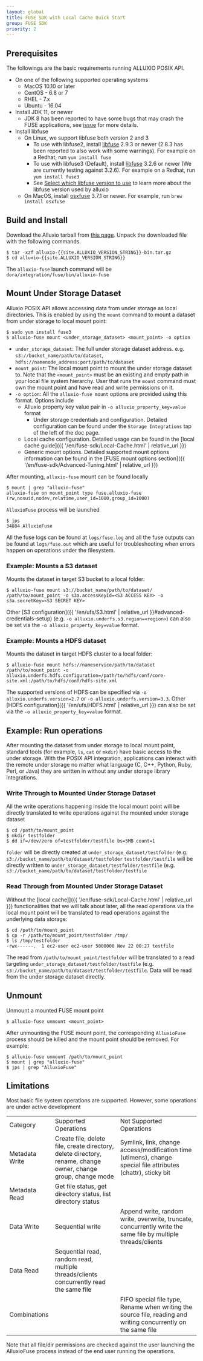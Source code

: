 ```yaml
---
layout: global
title: FUSE SDK with Local Cache Quick Start
group: FUSE SDK
priority: 2
---
```



## Prerequisites

The followings are the basic requirements running ALLUXIO POSIX API.

- On one of the following supported operating systems
    * MacOS 10.10 or later
    * CentOS - 6.8 or 7
    * RHEL - 7.x
    * Ubuntu - 16.04
- Install JDK 11, or newer
    - JDK 8 has been reported to have some bugs that may crash the FUSE applications, see [issue](https://github.com/Alluxio/alluxio/issues/15015) for more details.
- Install libfuse
    - On Linux, we support libfuse both version 2 and 3
        - To use with libfuse2, install [libfuse](https://github.com/libfuse/libfuse) 2.9.3 or newer (2.8.3 has been reported to also work with some warnings). For example on a Redhat, run `yum install fuse`
        - To use with libfuse3 (Default), install [libfuse](https://github.com/libfuse/libfuse) 3.2.6 or newer (We are currently testing against 3.2.6). For example on a Redhat, run `yum install fuse3`
        - See [Select which libfuse version to use](#select-libfuse-version) to learn more about the libfuse version used by alluxio
    - On MacOS, install [osxfuse](https://osxfuse.github.io/) 3.7.1 or newer. For example, run `brew install osxfuse`

## Build and Install

Download the Alluxio tarball from [this page](https://downloads.alluxio.io/downloads/files/).
Unpack the downloaded file with the following commands.

```console
$ tar -xzf alluxio-{{site.ALLUXIO_VERSION_STRING}}-bin.tar.gz
$ cd alluxio-{{site.ALLUXIO_VERSION_STRING}}
```

The `alluxio-fuse` launch command will be `dora/integration/fuse/bin/alluxio-fuse`

## Mount Under Storage Dataset

Alluxio POSIX API allows accessing data from under storage as local directories.
This is enabled by using the `mount` command to mount a dataset from under storage to local mount point:
```console
$ sudo yum install fuse3
$ alluxio-fuse mount <under_storage_dataset> <mount_point> -o option
```
- `under_storage_dataset`: The full under storage dataset address. e.g. `s3://bucket_name/path/to/dataset`, `hdfs://namenode_address:port/path/to/dataset`
- `mount_point`: The local mount point to mount the under storage dataset to.
  Note that the `<mount_point>` must be an existing and empty path in your local file system hierarchy.
  User that runs the `mount` command must own the mount point and have read and write permissions on it.
- `-o option`: All the `alluxio-fuse mount` options are provided using this format. Options include
    - Alluxio property key value pair in `-o alluxio_property_key=value` format
        - Under storage credentials and configuration. Detailed configuration can be found under the `Storage Integrations` tap of the left of the doc page.
    - Local cache configuration. Detailed usage can be found in the [local cache guide]({{ '/en/fuse-sdk/Local-Cache.html' | relative_url }})
    - Generic mount options. Detailed supported mount options information can be found in the [FUSE mount options section]({{ '/en/fuse-sdk/Advanced-Tuning.html' | relative_url }})

After mounting, `alluxio-fuse` mount can be found locally
```console
$ mount | grep "alluxio-fuse"
alluxio-fuse on mount_point type fuse.alluxio-fuse (rw,nosuid,nodev,relatime,user_id=1000,group_id=1000)
```

`AlluxioFuse` process will be launched
```console
$ jps
34884 AlluxioFuse
```

All the fuse logs can be found at `logs/fuse.log` and all the fuse outputs can be found at `logs/fuse.out` which are
useful for troubleshooting when errors happen on operations under the filesystem.

### Example: Mounts a S3 dataset

Mounts the dataset in target S3 bucket to a local folder:
```console
$ alluxio-fuse mount s3://bucket_name/path/to/dataset/ /path/to/mount_point -o s3a.accessKeyId=<S3 ACCESS KEY> -o s3a.secretKey=<S3 SECRET KEY>
```
Other [S3 configuration]({{ '/en/ufs/S3.html' | relative_url }}#advanced-credentials-setup) (e.g. `-o alluxio.underfs.s3.region=<region>`) can also be set via the `-o alluxio_property_key=value` format.

### Example: Mounts a HDFS dataset

Mounts the dataset in target HDFS cluster to a local folder:
```console
$ alluxio-fuse mount hdfs://nameservice/path/to/dataset /path/to/mount_point -o alluxio.underfs.hdfs.configuration=/path/to/hdfs/conf/core-site.xml:/path/to/hdfs/conf/hdfs-site.xml
```
The supported versions of HDFS can be specified via `-o alluxio.underfs.version=2.7` or `-o alluxio.underfs.version=3.3`.
Other [HDFS configuration]({{ '/en/ufs/HDFS.html' | relative_url }}) can also be set via the `-o alluxio_property_key=value` format.

## Example: Run operations

After mounting the dataset from under storage to local mount point,
standard tools (for example, `ls`, `cat` or `mkdir`) have basic access
to the under storage. With the POSIX API integration, applications can interact with the remote under storage no
matter what language (C, C++, Python, Ruby, Perl, or Java) they are written in without any under storage
library integrations.

### Write Through to Mounted Under Storage Dataset

All the write operations happening inside the local mount point will be directly
translated to write operations against the mounted under storage dataset
```console
$ cd /path/to/mount_point
$ mkdir testfolder
$ dd if=/dev/zero of=testfolder/testfile bs=5MB count=1
```

`folder` will be directly created at `under_storage_dataset/testfolder` (e.g. `s3://bucket_name/path/to/dataset/testfolder`
`testfolder/testfile` will be directly written to `under_storage_dataset/testfolder/testfile` (e.g. `s3://bucket_name/path/to/dataset/testfolder/testfile`

### Read Through from Mounted Under Storage Dataset

Without the [local cache]]({{ '/en/fuse-sdk/Local-Cache.html' | relative_url }}) functionalities that we will talk about later, all the read operations
via the local mount point will be translated to read operations against the underlying data storage:
```console
$ cd /path/to/mount_point
$ cp -r /path/to/mount_point/testfolder /tmp/
$ ls /tmp/testfolder
-rwx------.  1 ec2-user ec2-user 5000000 Nov 22 00:27 testfile
```
The read from `/path/to/mount_point/testfolder` will be translated to a read targeting `under_storage_dataset/testfolder/testfile` (e.g. `s3://bucket_name/path/to/dataset/testfolder/testfile`.
Data will be read from the under storage dataset directly.

## Unmount

Unmount a mounted FUSE mount point
```console
$ alluxio-fuse unmount <mount_point>
```
After unmounting the FUSE mount point, the corresponding `AlluxioFuse` process should be killed
and the mount point should be removed. For example:
```console
$ alluxio-fuse unmount /path/to/mount_point
$ mount | grep "alluxio-fuse"
$ jps | grep "AlluxioFuse"
```

## Limitations

Most basic file system operations are supported. However, some operations are under active development

<table class="table table-striped">
    <tr>
        <td>Category</td>
        <td>Supported Operations</td>
        <td>Not Supported Operations</td>
    </tr>
    <tr>
        <td>Metadata Write</td>
        <td>Create file, delete file, create directory, delete directory, rename, change owner, change group, change mode</td>
        <td>Symlink, link, change access/modification time (utimens), change special file attributes (chattr), sticky bit</td>
    </tr>
    <tr>
        <td>Metadata Read</td>
        <td>Get file status, get directory status, list directory status</td>
        <td></td>
    </tr>
    <tr>
        <td>Data Write</td>
        <td>Sequential write</td>
        <td>Append write, random write, overwrite, truncate, concurrently write the same file by multiple threads/clients</td>
    </tr>
    <tr>
        <td>Data Read</td>
        <td>Sequential read, random read, multiple threads/clients concurrently read the same file</td>
        <td></td>
    </tr>
    <tr>
        <td>Combinations</td>
        <td></td>
        <td>FIFO special file type, Rename when writing the source file, reading and writing concurrently on the same file</td>
    </tr>
</table>

Note that all file/dir permissions are checked against the user launching the AlluxioFuse process instead of the end user running the operations.
